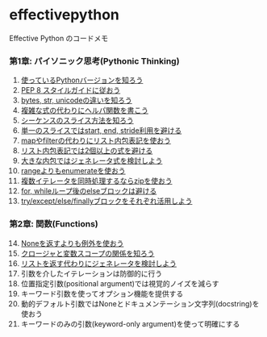 # effectivepython

Effective Python のコードメモ


### 第1章: パイソニック思考(Pythonic Thinking)

1. [使っているPythonバージョンを知ろう](https://github.com/ku2ma2/effectivepython/blob/master/chapter01/sec01_version.py)
2. [PEP 8 スタイルガイドに従おう](https://github.com/ku2ma2/effectivepython/blob/master/chapter01/sec02_pep8.py)
3. [bytes, str, unicodeの違いを知ろう](https://github.com/ku2ma2/effectivepython/blob/master/chapter01/sec03_bytes_str.py)
4. [複雑な式の代わりにヘルパ関数を書こう](https://github.com/ku2ma2/effectivepython/blob/master/chapter01/sec04_helper_url.py)
5. [シーケンスのスライス方法を知ろう](https://github.com/ku2ma2/effectivepython/blob/master/chapter01/sec05_sequence_slice.py)
6. [単一のスライスではstart, end, stride利用を避ける](https://github.com/ku2ma2/effectivepython/blob/master/chapter01/sec06_slice_stride.py)
7. [mapやfilterの代わりにリスト内包表記を使おう](https://github.com/ku2ma2/effectivepython/blob/master/chapter01/sec07_list_comprehension.p)
8. [リスト内包表記では2個以上の式を避ける](https://github.com/ku2ma2/effectivepython/blob/master/chapter01/sec08_duplicate_list_comprehension.py)
9. [大きな内包ではジェネレータ式を検討しよう](https://github.com/ku2ma2/effectivepython/blob/master/chapter01/sec09_generator_expression.py)
10. [rangeよりもenumerateを使おう](https://github.com/ku2ma2/effectivepython/blob/master/chapter01/sec10_enumerate_list.py)
11. [複数イテレータを同時処理するならzipを使おう](https://github.com/ku2ma2/effectivepython/blob/master/chapter01/sec11_iterator_zip.py)
12. [for, whileループ後のelseブロックは避ける](https://github.com/ku2ma2/effectivepython/blob/master/chapter01/sec12_README.md)
13. [try/except/else/finallyブロックをそれぞれ活用しよう](https://github.com/ku2ma2/effectivepython/blob/master/chapter01/sec13_try_except_block.py)

### 第2章: 関数(Functions)

14. [Noneを返すよりも例外を使おう](https://github.com/ku2ma2/effectivepython/blob/master/chapter02/sec14_exception_is_preferable.py)
15. [クロージャと変数スコープの関係を知ろう](https://github.com/ku2ma2/effectivepython/blob/master/chapter02/sec15_sort_priority.py)
16. [リストを返す代わりにジェネレータを検討しよう](https://github.com/ku2ma2/effectivepython/blob/master/chapter02/sec16_consider_generator.py)
17. 引数を介したイテレーションは防御的に行う
18. 位置指定引数(positional argument)では視覚的ノイズを減らす
19. キーワード引数を使ってオプション機能を提供する
20. 動的デフォルト引数ではNoneとドキュメンテーション文字列(docstring)を使おう
21. キーワードのみの引数(keyword-only argument)を使って明確にする

